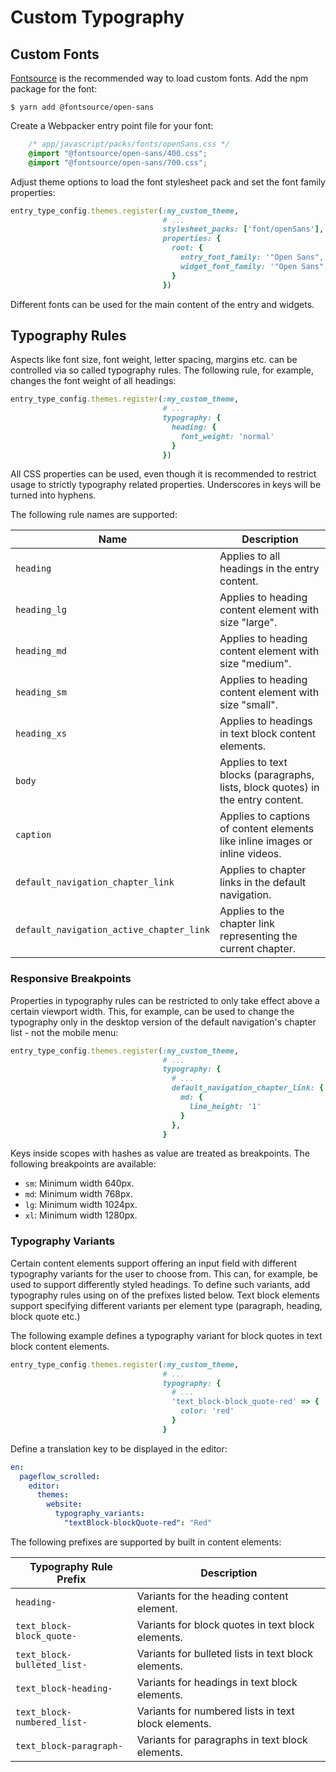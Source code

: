 # Custom Typography

## Custom Fonts

[Fontsource](https://github.com/fontsource/fontsource) is the
recommended way to load custom fonts. Add the npm package for the
font:

    $ yarn add @fontsource/open-sans

Create a Webpacker entry point file for your font:

``` css
    /* app/javascript/packs/fonts/openSans.css */
    @import "@fontsource/open-sans/400.css";
    @import "@fontsource/open-sans/700.css";
```

Adjust theme options to load the font stylesheet pack and set the font
family properties:

``` ruby
entry_type_config.themes.register(:my_custom_theme,
                                  # ...
                                  stylesheet_packs: ['font/openSans'],
                                  properties: {
                                    root: {
                                      entry_font_family: '"Open Sans", sans-serif',
                                      widget_font_family: '"Open Sans", sans-serif'
                                    }
                                  })
```

Different fonts can be used for the main content of the entry and
widgets.

## Typography Rules

Aspects like font size, font weight, letter spacing, margins etc. can
be controlled via so called typography rules. The following rule, for
example, changes the font weight of all headings:

``` ruby
entry_type_config.themes.register(:my_custom_theme,
                                  # ...
                                  typography: {
                                    heading: {
                                      font_weight: 'normal'
                                    }
                                  })
```

All CSS properties can be used, even though it is recommended to
restrict usage to strictly typography related properties. Underscores
in keys will be turned into hyphens.

The following rule names are supported:

| Name | Description |
| ---- | ----------- |
| `heading` | Applies to all headings in the entry content. |
| `heading_lg` | Applies to heading content element with size "large". |
| `heading_md` | Applies to heading content element with size "medium". |
| `heading_sm` | Applies to heading content element with size "small". |
| `heading_xs` | Applies to headings in text block content elements. |
| `body` | Applies to text blocks (paragraphs, lists, block quotes) in the entry content. |
| `caption` | Applies to captions of content elements like inline images or inline videos. |
| `default_navigation_chapter_link` | Applies to chapter links in the default navigation. |
| `default_navigation_active_chapter_link` | Applies to the chapter link representing the current chapter. |

### Responsive Breakpoints

Properties in typography rules can be restricted to only take effect
above a certain viewport width. This, for example, can be used to
change the typography only in the desktop version of the default navigation's
chapter list - not the mobile menu:

``` ruby
entry_type_config.themes.register(:my_custom_theme,
                                  # ...
                                  typography: {
                                    # ...
                                    default_navigation_chapter_link: {
                                      md: {
                                        line_height: '1'
                                      }
                                    },
                                  }
```

Keys inside scopes with hashes as value are treated as
breakpoints. The following breakpoints are available:

* `sm`: Minimum width 640px.
* `md`: Minimum width 768px.
* `lg`: Minimum width 1024px.
* `xl`: Minimum width 1280px.

### Typography Variants

Certain content elements support offering an input field with
different typography variants for the user to choose from. This can,
for example, be used to support differently styled headings. To define
such variants, add typography rules using on of the prefixes listed
below. Text block elements support specifying different variants per
element type (paragraph, heading, block quote etc.)

The following example defines a typography variant for block quotes in
text block content elements.

``` ruby
entry_type_config.themes.register(:my_custom_theme,
                                  # ...
                                  typography: {
                                    # ...
                                    'text_block-block_quote-red' => {
                                      color: 'red'
                                    }
                                  }

```

Define a translation key to be displayed in the editor:

``` yaml
en:
  pageflow_scrolled:
    editor:
      themes:
        website:
          typography_variants:
            "textBlock-blockQuote-red": "Red"
```

The following prefixes are supported by built in content elements:

| Typography Rule Prefix | Description |
| ---------------------- | ----------- |
| `heading-` | Variants for the heading content element. |
| `text_block-block_quote-` | Variants for block quotes in text block elements. |
| `text_block-bulleted_list-` | Variants for bulleted lists in text block elements. |
| `text_block-heading-` | Variants for headings in text block elements. |
| `text_block-numbered_list-` | Variants for numbered lists in text block elements. |
| `text_block-paragraph-` | Variants for paragraphs in text block elements. |
